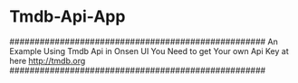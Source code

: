 # Tmdb-Api-App

###################################################
An Example Using Tmdb Api in Onsen UI
You Need to get Your own Api Key at here http://tmdb.org
###################################################
